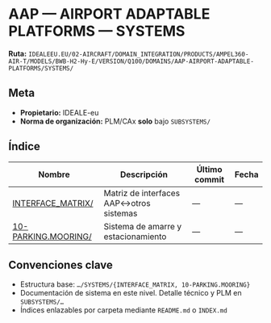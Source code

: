 # AAP — AIRPORT ADAPTABLE PLATFORMS — SYSTEMS

**Ruta:** `IDEALEEU.EU/02-AIRCRAFT/DOMAIN_INTEGRATION/PRODUCTS/AMPEL360-AIR-T/MODELS/BWB-H2-Hy-E/VERSION/Q100/DOMAINS/AAP-AIRPORT-ADAPTABLE-PLATFORMS/SYSTEMS/`

## Meta
- **Propietario:** IDEALE-eu
- **Norma de organización:** PLM/CAx **solo** bajo `SUBSYSTEMS/`

## Índice
| Nombre | Descripción | Último commit | Fecha |
|---|---|---|---|
| [INTERFACE_MATRIX/](./INTERFACE_MATRIX/) | Matriz de interfaces AAP↔otros sistemas | — | — |
| [10-PARKING.MOORING/](./10-PARKING.MOORING/) | Sistema de amarre y estacionamiento | — | — |

## Convenciones clave
- Estructura base: `…/SYSTEMS/{INTERFACE_MATRIX, 10-PARKING.MOORING}`
- Documentación de sistema en este nivel. Detalle técnico y PLM en `SUBSYSTEMS/…`
- Índices enlazables por carpeta mediante `README.md` o `INDEX.md`
